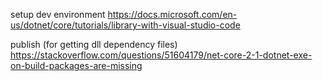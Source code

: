setup dev environment
https://docs.microsoft.com/en-us/dotnet/core/tutorials/library-with-visual-studio-code

publish (for getting dll dependency files)
https://stackoverflow.com/questions/51604179/net-core-2-1-dotnet-exe-on-build-packages-are-missing